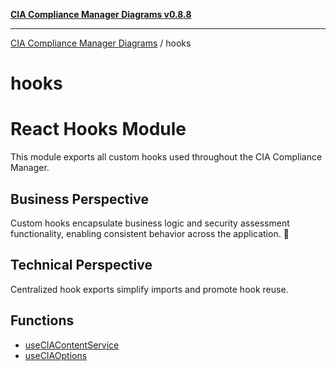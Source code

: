 [**CIA Compliance Manager Diagrams v0.8.8**](../README.md)

***

[CIA Compliance Manager Diagrams](../modules.md) / hooks

# hooks

# React Hooks Module

This module exports all custom hooks used throughout the CIA Compliance Manager.

## Business Perspective
Custom hooks encapsulate business logic and security assessment functionality,
enabling consistent behavior across the application. 🔄

## Technical Perspective
Centralized hook exports simplify imports and promote hook reuse.

## Functions

- [useCIAContentService](functions/useCIAContentService.md)
- [useCIAOptions](functions/useCIAOptions.md)
